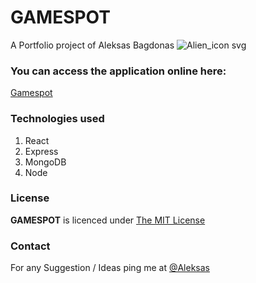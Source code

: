 # GAMESPOT
A Portfolio project of Aleksas Bagdonas
![Alien_icon svg](https://user-images.githubusercontent.com/58878092/215286911-34491346-27b2-49e9-8e70-ab87b4076fd6.png)

### You can access the application online here:
[Gamespot](https://game-spot.netlify.app/)

### Technologies used
1. React
2. Express
3. MongoDB
4. Node

### License
**GAMESPOT** is licenced under [The MIT License](https://opensource.org/licenses/MIT)

### Contact

For any Suggestion / Ideas ping me at [@Aleksas](https://www.linkedin.com/in/aleksas-bagdonas-2bb8a71b2/)
